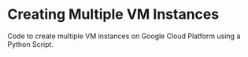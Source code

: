 # Creating Multiple VM Instances
Code to create multiple VM instances on Google Cloud Platform using a Python Script.
